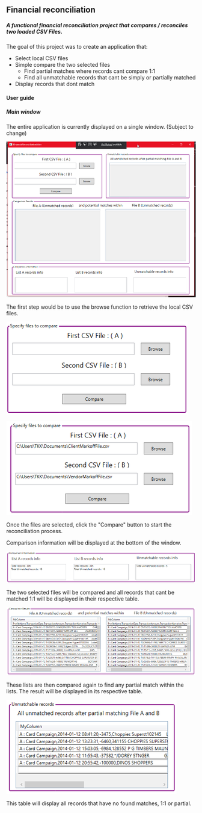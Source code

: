 ## Financial reconciliation

##### A functional financial reconciliation project that compares / reconciles two loaded CSV Files.

The goal of this project was to create an application that:

* Select local CSV files
* Simple compare the two selected files
  * Find partial matches where records cant compare 1:1
  * Find all unmatchable records that cant be simply or partially matched
* Display records that dont match

#### User guide
##### Main window
The entire application is currently displayed on a single window. (Subject to change)

![Main](screenshots/Main.png)

The first step would be to use the browse function to retrieve the local CSV files.

![LoadCSV](screenshots/LoadCSV.png)

![LoadCSV_2](screenshots/LoadCSV_2.png)

Once the files are selected, click the "Compare" button to start the reconciliation process.

Comparison information will be displayed at the bottom of the window.

![ComparisonInformation_2](screenshots/ComparisonInformation_2.png)

The two selected files will be compared and all records that cant be matched 1:1 will be displayed in their respective table.

![SelectedFilesData_2](screenshots/SelectedFilesData_2.png)

These lists are then compared again to find any partial match within the lists. The result will be displayed in its respective table.

![Unmatchable_2](screenshots/Unmatchable_2.png)

This table will display all records that have no found matches, 1:1 or partial.

